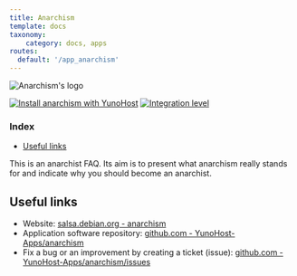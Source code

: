 ```yaml
---
title: Anarchism
template: docs
taxonomy:
    category: docs, apps
routes:
  default: '/app_anarchism'
---
```


![Anarchism's logo](image://anarchism_logo.svg?resize=,80)

[![Install anarchism with YunoHost](https://install-app.yunohost.org/install-with-yunohost.png)](https://install-app.yunohost.org/?app=anarchism) [![Integration level](https://dash.yunohost.org/integration/anarchism.svg)](https://dash.yunohost.org/appci/app/anarchism)

### Index

- [Useful links](#useful-links)

This is an anarchist FAQ. Its aim is to present what anarchism really stands for and indicate why you should become an anarchist.

## Useful links

+ Website: [salsa.debian.org - anarchism](https://salsa.debian.org/debian/anarchism)
+ Application software repository: [github.com - YunoHost-Apps/anarchism](https://github.com/YunoHost-Apps/anarchism_ynh)
+ Fix a bug or an improvement by creating a ticket (issue): [github.com - YunoHost-Apps/anarchism/issues](https://github.com/YunoHost-Apps/anarchism_ynh/issues)
